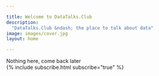 ```yaml
---

title: Welcome to DataTalks.Club
description:
  "DataTalks.Club &ndash; the place to talk about data"
image: images/cover.jpg
layout: home

---
```


<div class="row my-5">
  <div class="col-md-8 offset-md-3">
    Nothing here, come back later
  </div>
</div>

<div class="row">
  <div class="col">
    {% include subscribe.html subscribe="true" %}
  </div>
</div>